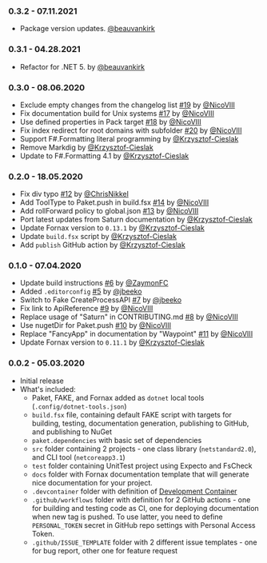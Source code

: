### 0.3.2 - 07.11.2021
* Package version updates. [@beauvankirk](https://github.com/beauvankirk)

### 0.3.1 - 04.28.2021
* Refactor for .NET 5. by [@beauvankirk](https://github.com/beauvankirk)

### 0.3.0 - 08.06.2020
* Exclude empty changes from the changelog list [#19](https://github.com/ionide/Waypoint/pull/19) by [@NicoVIII](https://github.com/NicoVIII)
* Fix documentation build for Unix systems [#17](https://github.com/ionide/Waypoint/pull/17) by [@NicoVIII](https://github.com/NicoVIII)
* Use defined properties in Pack target [#18](https://github.com/ionide/Waypoint/pull/18) by [@NicoVIII](https://github.com/NicoVIII)
* Fix index redirect for root domains with subfolder [#20](https://github.com/ionide/Waypoint/pull/20) by [@NicoVIII](https://github.com/NicoVIII)
* Support F#.Formatting literal programming by [@Krzysztof-Cieslak](https://github.com/Krzysztof-Cieslak)
* Remove Markdig by [@Krzysztof-Cieslak](https://github.com/Krzysztof-Cieslak)
* Update to F#.Formatting 4.1 by [@Krzysztof-Cieslak](https://github.com/Krzysztof-Cieslak)

### 0.2.0 - 18.05.2020
* Fix div typo [#12](https://github.com/ionide/Waypoint/pull/12) by [@ChrisNikkel](https://github.com/ChrisNikkel)
* Add ToolType to Paket.push in build.fsx [#14](https://github.com/ionide/Waypoint/pull/14) by [@NicoVIII](https://github.com/NicoVIII)
* Add rollForward policy to global.json [#13](https://github.com/ionide/Waypoint/pull/13) by [@NicoVIII](https://github.com/NicoVIII)
* Port latest updates from Saturn documentation by [@Krzysztof-Cieslak](https://github.com/Krzysztof-Cieslak)
* Update Fornax version to `0.13.1` by [@Krzysztof-Cieslak](https://github.com/Krzysztof-Cieslak)
* Update `build.fsx` script by [@Krzysztof-Cieslak](https://github.com/Krzysztof-Cieslak)
* Add `publish` GitHub action by [@Krzysztof-Cieslak](https://github.com/Krzysztof-Cieslak)

### 0.1.0 - 07.04.2020
* Update build instructions [#6](https://github.com/ionide/Waypoint/pull/6) by [@ZaymonFC](https://github.com/ZaymonFC)
* Added `.editorconfig` [#5](https://github.com/ionide/Waypoint/pull/5) by [@jbeeko](https://github.com/jbeeko)
* Switch to Fake CreateProcessAPI [#7](https://github.com/ionide/Waypoint/pull/7) by [@jbeeko](https://github.com/jbeeko)
* Fix link to ApiReference [#9](https://github.com/ionide/Waypoint/pull/9) by [@NicoVIII](https://github.com/NicoVIII)
* Replace usage of "Saturn" in CONTRIBUTING.md [#8](https://github.com/ionide/Waypoint/pull/8) by [@NicoVIII](https://github.com/NicoVIII)
* Use nugetDir for Paket.push [#10](https://github.com/ionide/Waypoint/pull/10) by [@NicoVIII](https://github.com/NicoVIII)
* Replace "FancyApp" in documentation by "Waypoint" [#11](https://github.com/ionide/Waypoint/pull/11) by [@NicoVIII](https://github.com/NicoVIII)
* Update Fornax version to `0.11.1`  by [@Krzysztof-Cieslak](https://github.com/Krzysztof-Cieslak)

### 0.0.2 - 05.03.2020

* Initial release
* What's included:
    - Paket, FAKE, and Fornax added as `dotnet` local tools (`.config/dotnet-tools.json`)
    - `build.fsx` file, containing default FAKE script with targets for building, testing, documentation generation, publishing to GitHub, and publishing to NuGet
    - `paket.dependencies` with basic set of dependencies
    - `src` folder containing 2 projects - one class library (`netstandard2.0`), and CLI tool (`netcoreapp3.1`)
    - `test` folder containing UnitTest project using Expecto and FsCheck
    - `docs` folder with Fornax documentation template that will generate nice documentation for your project.
    - `.devcontainer` folder with definition of [Development Container](https://code.visualstudio.com/docs/remote/containers)
    - `.github/workflows` folder with definition for 2 GitHub actions - one for building and testing code as CI, one for deploying documentation when new tag is pushed. To use latter, you need to define `PERSONAL_TOKEN` secret in GitHub repo settings with Personal Access Token.
    - `.github/ISSUE_TEMPLATE` folder with 2 different issue templates - one for bug report, other one for feature request